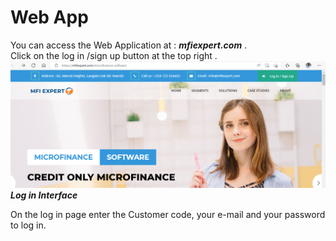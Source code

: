 # Web App

You can access the Web Application at : ***mfiexpert.com*** .\
Click on the log in /sign up button at the top right .\
![How to log in into MFI Expert system](./images/log_in_Sign_up.png "Log in/Sign up")
***Log in Interface***

On the log in page enter the Customer code, your e-mail and your password to log in.
